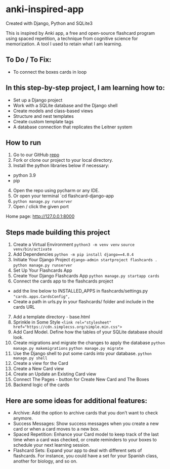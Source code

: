 # anki-inspired-app

Created with Django, Python and SQLite3

This is inspired by Anki app, a free and open-source flashcard program using spaced repetition, a technique from cognitive science for memorization. A tool I used to retain what I am learning.

## To Do / To Fix:
- To connect the boxes cards in loop

## In this step-by-step project, I am learning how to:

- Set up a Django project
- Work with a SQLite database and the Django shell
- Create models and class-based views
- Structure and nest templates
- Create custom template tags
- A database connection that replicates the Leitner system


## How to run

1. Go to our GitHub [repo](https://github.com/agcdtmr/flashcard-django-app)
2. Fork or clone our project to your local directory.
3. Install the python libraries below if necessary:
- python 3.9
- pip
4. Open the repo using pycharm or any IDE.
5. Or open your terminal `cd flashcard-django-app
6. `python manage.py runserver`
7. Open / click the given port

Home page: http://127.0.0.1:8000

## Steps made building this project

1. Create a Virtual Environment
``python3 -m venv venv``
``source venv/bin/activate``
2. Add Dependencies
``python -m pip install django==4.0.4``
3. Initiate Your Django Project
``django-admin startproject flashcards .``
``python manage.py runserver``
4. Set Up Your Flashcards App
5. Create Your Django Flashcards App
``python manage.py startapp cards``
6. Connect the cards app to the flashcards project
- add the line below to INSTALLED_APPS in flashcards/settings.py
``"cards.apps.CardsConfig",``
- Create a path in urls.py in your flashcards/ folder and include in the cards URL
7. Add a template directory - base.html
8. Sprinkle in Some Style
``<link rel="stylesheet" href="https://cdn.simplecss.org/simple.min.css">``
9. Add Card Model. Define how the tables of your SQLite database should look.
10. Create migrations and migrate the changes to apply the database
``python manage.py makemigrations``
``python manage.py migrate``
11. Use the Django shell to put some cards into your database.
``python manage.py shell``
12. Create a view for the Card
13. Create a New Card view
14. Create an Update an Existing Card view
15. Connect The Pages - button for Create New Card and The Boxes
16. Backend logic of the cards


## Here are some ideas for additional features:

- Archive: Add the option to archive cards that you don’t want to check anymore.
- Success Messages: Show success messages when you create a new card or when a card moves to a new box.
- Spaced Repetition: Enhance your Card model to keep track of the last time when a card was checked, or create reminders to your boxes to schedule your next learning session.
- Flashcard Sets: Expand your app to deal with different sets of flashcards. For instance, you could have a set for your Spanish class, another for biology, and so on.
